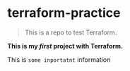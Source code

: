 # terraform-practice
>This is a repo to test Terraform. 

**This is my _first_ project with Terraform.**

This is `some inportatnt` information

